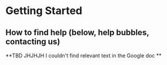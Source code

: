 # Getting Started

## How to find help (below, help bubbles, contacting us)
<span id="gv-how-to-find-help"></span>

<span class="todo">
**TBD JHJHJH I couldn't find relevant text in the Google doc **
</span>

